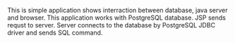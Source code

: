 This is simple application shows interraction between database, java server and browser. 
This application works with PostgreSQL database. JSP sends requst to server. Server connects to the database by PostgreSQL JDBC driver and sends SQL command.

